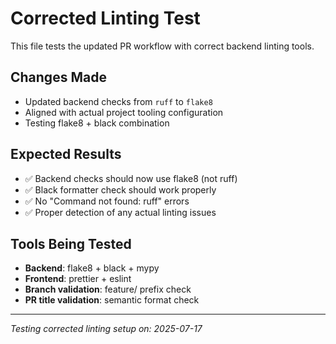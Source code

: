 # Corrected Linting Test

This file tests the updated PR workflow with correct backend linting tools.

## Changes Made
- Updated backend checks from `ruff` to `flake8`
- Aligned with actual project tooling configuration
- Testing flake8 + black combination

## Expected Results
- ✅ Backend checks should now use flake8 (not ruff)
- ✅ Black formatter check should work properly
- ✅ No "Command not found: ruff" errors
- ✅ Proper detection of any actual linting issues

## Tools Being Tested
- **Backend**: flake8 + black + mypy
- **Frontend**: prettier + eslint
- **Branch validation**: feature/ prefix check
- **PR title validation**: semantic format check

---
*Testing corrected linting setup on: 2025-07-17*